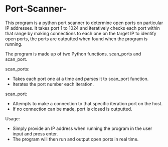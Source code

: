 # Port-Scanner-
This program is a python port scanner to determine open ports on particular IP addresses. It takes port 1 to 1024 and iteratively checks each port within that range by making connections to each one on the target IP to identify open ports, the ports are outputted when found when the program is running.

The program is made up of two Python functions. scan_ports and scan_port.

scan_ports:
- Takes each port one at a time and parses it to scan_port function. 
- Iterates the port number each iteration.

scan_port:
- Attempts to make a connection to that specific iteration port on the host. 
- If no connection can be made, port is closed is outputted.

Usage:
- Simply provide an IP address when running the program in the user input and press enter. 
- The program will then run and output open ports in real time. 
